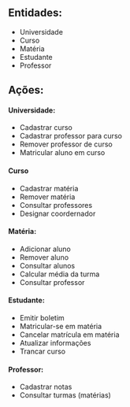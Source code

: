 ## Entidades:

- Universidade
- Curso
- Matéria
- Estudante
- Professor

## Ações:

#### Universidade:

- Cadastrar curso
- Cadastrar professor para curso
- Remover professor de curso
- Matricular aluno em curso

#### Curso

- Cadastrar matéria
- Remover matéria
- Consultar professores
- Designar coordernador

#### Matéria:

- Adicionar aluno
- Remover aluno
- Consultar alunos
- Calcular média da turma
- Consultar professor

#### Estudante:

- Emitir boletim
- Matricular-se em matéria
- Cancelar matrícula em matéria
- Atualizar informações
- Trancar curso

#### Professor:

- Cadastrar notas
- Consultar turmas (matérias)
